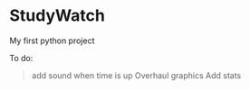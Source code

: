 # StudyWatch
My first python project

To do: 
> add sound when time is up
> Overhaul graphics
> Add stats 

